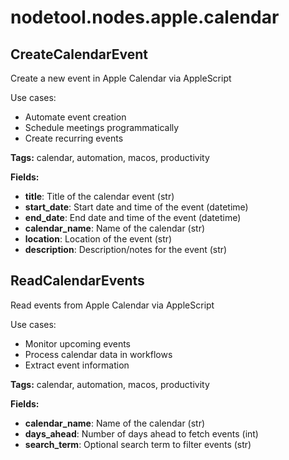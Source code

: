 # nodetool.nodes.apple.calendar

## CreateCalendarEvent

Create a new event in Apple Calendar via AppleScript

Use cases:
- Automate event creation
- Schedule meetings programmatically
- Create recurring events

**Tags:** calendar, automation, macos, productivity

**Fields:**
- **title**: Title of the calendar event (str)
- **start_date**: Start date and time of the event (datetime)
- **end_date**: End date and time of the event (datetime)
- **calendar_name**: Name of the calendar (str)
- **location**: Location of the event (str)
- **description**: Description/notes for the event (str)


## ReadCalendarEvents

Read events from Apple Calendar via AppleScript

Use cases:
- Monitor upcoming events
- Process calendar data in workflows
- Extract event information

**Tags:** calendar, automation, macos, productivity

**Fields:**
- **calendar_name**: Name of the calendar (str)
- **days_ahead**: Number of days ahead to fetch events (int)
- **search_term**: Optional search term to filter events (str)


